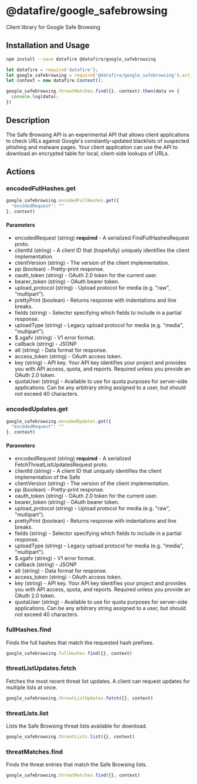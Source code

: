 # @datafire/google_safebrowsing

Client library for Google Safe Browsing

## Installation and Usage
```bash
npm install --save datafire @datafire/google_safebrowsing
```

```js
let datafire = require('datafire');
let google_safebrowsing = require('@datafire/google_safebrowsing').actions;
let context = new datafire.Context();

google_safebrowsing.threatMatches.find({}, context).then(data => {
  console.log(data);
})
```

## Description
The Safe Browsing API is an experimental API that allows client applications to check URLs against Google's constantly-updated blacklists of suspected phishing and malware pages. Your client application can use the API to download an encrypted table for local, client-side lookups of URLs.

## Actions
### encodedFullHashes.get



```js
google_safebrowsing.encodedFullHashes.get({
  "encodedRequest": ""
}, context)
```

#### Parameters
* encodedRequest (string) **required** - A serialized FindFullHashesRequest proto.
* clientId (string) - A client ID that (hopefully) uniquely identifies the client implementation
* clientVersion (string) - The version of the client implementation.
* pp (boolean) - Pretty-print response.
* oauth_token (string) - OAuth 2.0 token for the current user.
* bearer_token (string) - OAuth bearer token.
* upload_protocol (string) - Upload protocol for media (e.g. "raw", "multipart").
* prettyPrint (boolean) - Returns response with indentations and line breaks.
* fields (string) - Selector specifying which fields to include in a partial response.
* uploadType (string) - Legacy upload protocol for media (e.g. "media", "multipart").
* $.xgafv (string) - V1 error format.
* callback (string) - JSONP
* alt (string) - Data format for response.
* access_token (string) - OAuth access token.
* key (string) - API key. Your API key identifies your project and provides you with API access, quota, and reports. Required unless you provide an OAuth 2.0 token.
* quotaUser (string) - Available to use for quota purposes for server-side applications. Can be any arbitrary string assigned to a user, but should not exceed 40 characters.

### encodedUpdates.get



```js
google_safebrowsing.encodedUpdates.get({
  "encodedRequest": ""
}, context)
```

#### Parameters
* encodedRequest (string) **required** - A serialized FetchThreatListUpdatesRequest proto.
* clientId (string) - A client ID that uniquely identifies the client implementation of the Safe
* clientVersion (string) - The version of the client implementation.
* pp (boolean) - Pretty-print response.
* oauth_token (string) - OAuth 2.0 token for the current user.
* bearer_token (string) - OAuth bearer token.
* upload_protocol (string) - Upload protocol for media (e.g. "raw", "multipart").
* prettyPrint (boolean) - Returns response with indentations and line breaks.
* fields (string) - Selector specifying which fields to include in a partial response.
* uploadType (string) - Legacy upload protocol for media (e.g. "media", "multipart").
* $.xgafv (string) - V1 error format.
* callback (string) - JSONP
* alt (string) - Data format for response.
* access_token (string) - OAuth access token.
* key (string) - API key. Your API key identifies your project and provides you with API access, quota, and reports. Required unless you provide an OAuth 2.0 token.
* quotaUser (string) - Available to use for quota purposes for server-side applications. Can be any arbitrary string assigned to a user, but should not exceed 40 characters.

### fullHashes.find
Finds the full hashes that match the requested hash prefixes.


```js
google_safebrowsing.fullHashes.find({}, context)
```


### threatListUpdates.fetch
Fetches the most recent threat list updates. A client can request updates
for multiple lists at once.


```js
google_safebrowsing.threatListUpdates.fetch({}, context)
```


### threatLists.list
Lists the Safe Browsing threat lists available for download.


```js
google_safebrowsing.threatLists.list({}, context)
```


### threatMatches.find
Finds the threat entries that match the Safe Browsing lists.


```js
google_safebrowsing.threatMatches.find({}, context)
```


